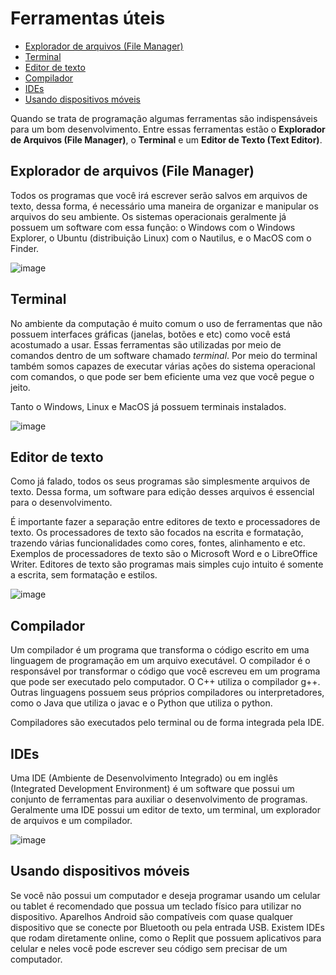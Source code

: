 # Ferramentas úteis

<!-- toc -->
- [Explorador de arquivos (File Manager)](#explorador-de-arquivos-file-manager)
- [Terminal](#terminal)
- [Editor de texto](#editor-de-texto)
- [Compilador](#compilador)
- [IDEs](#ides)
- [Usando dispositivos móveis](#usando-dispositivos-móveis)
<!-- toc -->

Quando se trata de programação algumas ferramentas são indispensáveis para um bom desenvolvimento. Entre essas ferramentas estão o **Explorador de Arquivos (File Manager)**, o **Terminal** e um **Editor de Texto (Text Editor)**.

## Explorador de arquivos (File Manager)

Todos os programas que você irá escrever serão salvos em arquivos de texto, dessa forma, é necessário uma maneira de organizar e manipular os arquivos do seu ambiente. Os sistemas operacionais geralmente já possuem um software com essa função: o Windows com o Windows Explorer, o Ubuntu (distribuição Linux) com o Nautilus, e o MacOS com o Finder.

![image](https://github.com/senapk/fupisfun/assets/4747652/d907f488-4a6f-4d92-8666-6f579b9b7f72)

## Terminal

No ambiente da computação é muito comum o uso de ferramentas que não possuem interfaces gráficas (janelas, botões e etc) como você está acostumado a usar. Essas ferramentas são utilizadas por meio de comandos dentro de um software chamado *terminal*. Por meio do terminal também somos capazes de executar várias ações do sistema operacional com comandos, o que pode ser bem eficiente uma vez que você pegue o jeito.

Tanto o Windows, Linux e MacOS já possuem terminais instalados.

![image](https://github.com/senapk/fupisfun/assets/4747652/c3245925-c823-41f4-8dc8-8d48a90661b9)

## Editor de texto

Como já falado, todos os seus programas são simplesmente arquivos de texto. Dessa forma, um software para edição desses arquivos é essencial para o desenvolvimento.

É importante fazer a separação entre editores de texto e processadores de texto. Os processadores de texto são focados na escrita e formatação, trazendo várias funcionalidades como cores, fontes, alinhamento e etc. Exemplos de processadores de texto são o Microsoft Word e o LibreOffice Writer. Editores de texto são programas mais simples cujo intuito é somente a escrita, sem formatação e estilos.

![image](https://github.com/senapk/fupisfun/assets/4747652/680fa16e-126e-436c-84b6-8eaa32145773)

## Compilador

Um compilador é um programa que transforma o código escrito em uma linguagem de programação em um arquivo executável. O compilador é o responsável por transformar o código que você escreveu em um programa que pode ser executado pelo computador. O C++ utiliza o compilador g++. Outras linguagens possuem seus próprios compiladores ou interpretadores, como o Java que utiliza o javac e o Python que utiliza o python.

Compiladores são executados pelo terminal ou de forma integrada pela IDE.

## IDEs

Uma IDE (Ambiente de Desenvolvimento Integrado) ou em inglês (Integrated Development Environment) é um software que possui um conjunto de ferramentas para auxiliar o desenvolvimento de programas. Geralmente uma IDE possui um editor de texto, um terminal, um explorador de arquivos e um compilador.

![image](https://github.com/senapk/fupisfun/assets/4747652/2fc67b1e-2db9-4ae4-9ad2-554f51079b13)

## Usando dispositivos móveis

Se você não possui um computador e deseja programar usando um celular ou tablet é recomendado que possua um teclado físico para utilizar no dispositivo. Aparelhos Android são compatíveis com quase qualquer dispositivo que se conecte por Bluetooth ou pela entrada USB. Existem IDEs que rodam diretamente online, como o Replit que possuem aplicativos para celular e neles você pode escrever seu código sem precisar de um computador.

